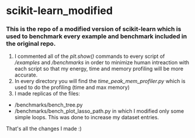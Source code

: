 # scikit-learn_modified
### This is the repo of a modified version of scikit-learn which is used to benchmark every example and benchmark included in the original repo. 
1) I commented all of the *plt.show()* commands to every script of */examples* and */benchmarks* in order to minimize human intreaction with each script so that my energy, time and memory profiling will be more accurate. 
2) In every directory you will find the *time_peak_mem_profiler.py* which is used to do the profiling (time and max memory)
3) I made replicas of the files:
 - /benchmarks/bench_tree.py 
 - /benchmarks/bench_plot_lasso_path.py
in which I modified only some simple loops. This was done to increase my dataset entries. 

That's all the changes I made :) 

